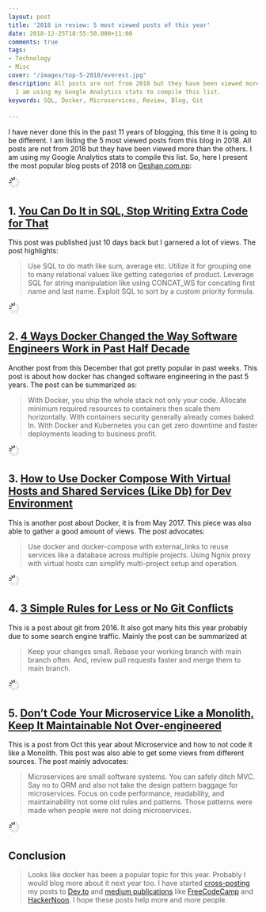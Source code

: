 ```yaml
---
layout: post
title: '2018 in review: 5 most viewed posts of this year'
date: 2018-12-25T18:55:50.000+11:00
comments: true
tags:
- Technology
- Misc
cover: "/images/top-5-2018/everest.jpg"
description: All posts are not from 2018 but they have been viewed more than the others.
  I am using my Google Analytics stats to compile this list.
keywords: SQL, Docker, Microservices, Review, Blog, Git

---
```

I have never done this in the past 11 years of blogging, this time it is going to be different. I am listing the 5 most viewed posts from this blog in 2018. All posts are not from 2018 but they have been viewed more than the others. I am using my Google Analytics stats to compile this list. So, here I present the most popular blog posts of 2018 on [Geshan.com.np](https://geshan.com.np "Geshan blog"):

<img class="center" src="/images/generic/loading.gif" data-echo="/images/top-5-2018/everest.jpg" title="5 most viewed posts of 2018 a recap" alt="5 most viewed posts of 2018 a recap">
<!-- more -->

## 1. [You Can Do It in SQL, Stop Writing Extra Code for That](https://geshan.com.np/blog/2018/12/you-can-do-it-in-sql/ "A post on doing things in sql instead of code")

This post was published just 10 days back but I garnered a lot of views. The post highlights:

> Use SQL to do math like sum, average etc. Utilize it for grouping one to many relational values like getting categories of product. Leverage SQL for string manipulation like using CONCAT_WS for concating first name and last name. Exploit SQL to sort by a custom priority formula.

<img class="center" src="/images/generic/loading.gif" data-echo="/images/do-it-in-sql/tea-lights.jpg" title="You can do it in SQL, stop writing extra code for that" alt="You can do it in SQL, stop writing extra code for that">

## 2. [4 Ways Docker Changed the Way Software Engineers Work in Past Half Decade](https://geshan.com.np/blog/2018/11/4-ways-docker-changed-the-way-software-engineers-work-in-past-half-decade/ "Story about how docker has changed software engineering in past 5 years")

Another post from this December that got pretty popular in past weeks. This post is about how docker has changed software engineering in the past 5 years. The post can be summarized as:

> With Docker, you ship the whole stack not only your code. Allocate minimum required resources to containers then scale them horizontally. With containers security generally already comes baked In. With Docker and Kubernetes you can get zero downtime and faster deployments leading to business profit.

<img class="center" src="/images/generic/loading.gif" data-echo="/images/4-ways-docker/docker-whale.jpg" title="4 ways Docker changed the way software engineers work in past half decade" alt="4 ways Docker changed the way software engineers work in past half decade">

## 3. [How to Use Docker Compose With Virtual Hosts and Shared Services (Like Db) for Dev Environment](https://geshan.com.np/blog/2017/05/how-to-use-docker-compose-with-virtual-hosts-and-services-like-db-for-dev-environment/ "post on how to use docker compose with virtual hosts and shared services like a db for dev env")

This is another post about Docker, it is from May 2017. This piece was also able to gather a good amount of views. The post advocates:

> Use docker and docker-compose with external_links to reuse services like a database across multiple projects. Using Ngnix proxy with virtual hosts can simplify multi-project setup and operation.

<img class="center" src="/images/generic/loading.gif" data-echo="/images/docker-compose-vhost/docker-compose-vhost.jpg" title="Docker compose with vhost and shared services" alt="Docker compose with vhost and shared services">

## 4. [3 Simple Rules for Less or No Git Conflicts](https://geshan.com.np/blog/2016/04/3-simple-rules-for-less-or-no-git-conflicts/ "story about git conflicts and steps to avoid them")

This is a post about git from 2016. It also got many hits this year probably due to some search engine traffic. Mainly the post can be summarized at

> Keep your changes small. Rebase your working branch with main branch often. And, review pull requests faster and merge them to main branch.

<img class="center" src="/images/generic/loading.gif" data-echo="/images/3-rules-git-conflict/git-conflict.png" title="3 simple rules for less or no git conflicts" alt="3 simple rules for less or no git conflicts">

## 5. [Don’t Code Your Microservice Like a Monolith, Keep It Maintainable Not Over-engineered](https://geshan.com.np/blog/2018/10/dont-code-your-microservice-like-a-monolith/ "post on how to write microservices to keep it maintainable")

This is a post from Oct this year about  Microservice and how to not code it like a Monolith. This post was also able to get some views from different sources. The post mainly advocates:

> Microservices are small software systems. You can safely ditch MVC. Say no to ORM and also not take the design pattern baggage for microservices. Focus on code performance, readability, and maintainability not some old rules and patterns. Those patterns were made when people were not doing microservices.

<img class="center" src="/images/generic/loading.gif" data-echo="/images/microservice-code/lego.jpg" title="Do not code your microservice like a monolith, keep it maintainable not over-engineered" alt="Do not code your microservice like a monolith, keep it maintainable not over-engineered">

## Conclusion

> Looks like docker has been a popular topic for this year. Probably I would blog more about it next year too. I have started [cross-posting ](https://geshan.com.np/blog/2019/12/repost-your-tech-blog/ "Repost your tech blog, get a larger audience without hurting SEO")my posts to [Dev.to](https://dev.to/geshan "me on dev.to") and [medium publications](/blog/2018/12/5-tech-medium-publications-software-engineers-should-strive-to-write-for/ "Medium publications to post your tech content to") like [FreeCodeCamp](https://medium.freecodecamp.org/@geshan "my posts on freecodecamp") and [HackerNoon](https://hackernoon.com/@geshan "my stories on hackernoon"). I hope these posts help more and more people.